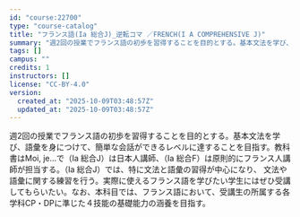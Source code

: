 ```yaml
---
id: "course:22700"
type: "course-catalog"
title: "フランス語(Ia 総合J)_逆転コマ ／FRENCH(I A COMPREHENSIVE J)"
summary: "週2回の授業でフランス語の初歩を習得することを目的とする。基本文法を学び、語彙を身につけて、簡単な会話ができるレベルに達することを目指す。教科書はMoi, je...で（Ⅰa 総合J）は日本人講師、（Ⅰa 総合F）は原則的にフランス人講師が…"
tags: []
campus: ""
credits: 1
instructors: []
license: "CC-BY-4.0"
version:
  created_at: "2025-10-09T03:48:57Z"
  updated_at: "2025-10-09T03:48:57Z"
---
```

週2回の授業でフランス語の初歩を習得することを目的とする。基本文法を学び、語彙を身につけて、簡単な会話ができるレベルに達することを目指す。教科書はMoi, je...で（Ⅰa 総合J）は日本人講師、（Ⅰa 総合F）は原則的にフランス人講師が担当する。（Ⅰa 総合J）では、特に文法と語彙の習得が中心になり、 文法や語彙に関する練習を行う。実際に使えるフランス語を学びたい学生にはぜひ受講してもらいたい。なお、本科目では、フランス語において、受講生の所属する各学科CP・DPに準じた４技能の基礎能力の涵養を目指す。
